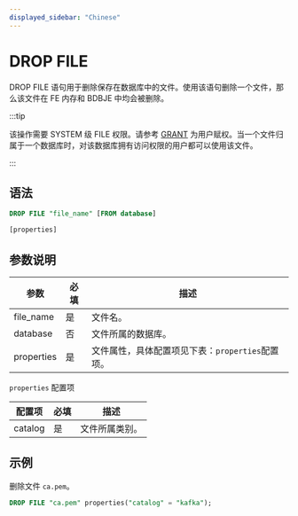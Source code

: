 ```yaml
---
displayed_sidebar: "Chinese"
---
```


# DROP FILE

DROP FILE 语句用于删除保存在数据库中的文件。使用该语句删除一个文件，那么该文件在 FE 内存和 BDBJE 中均会被删除。

:::tip

该操作需要 SYSTEM 级 FILE 权限。请参考 [GRANT](../../account-management/GRANT.md) 为用户赋权。当一个文件归属于一个数据库时，对该数据库拥有访问权限的用户都可以使用该文件。

:::

## 语法

```SQL
DROP FILE "file_name" [FROM database]

[properties]
```

## 参数说明

| **参数**   | **必填** | **描述**                                         |
| ---------- | -------- | ------------------------------------------------ |
| file_name  | 是       | 文件名。                                           |
| database   | 否       | 文件所属的数据库。                                 |
| properties | 是       | 文件属性，具体配置项见下表：`properties`配置项。     |

`properties` 配置项

| **配置项** | **必填** | **描述**     |
| ---------- | -------- | ------------ |
| catalog    | 是       | 文件所属类别。 |

## 示例

删除文件 `ca.pem`。

```SQL
DROP FILE "ca.pem" properties("catalog" = "kafka");
```
